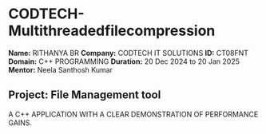 # CODTECH-Multithreadedfilecompression
**Name:** RITHANYA BR
**Company:** CODTECH IT SOLUTIONS
**ID:** CT08FNT
**Domain:** C++ PROGRAMMING
**Duration:** 20 Dec 2024 to 20 Jan 2025
**Mentor:** Neela Santhosh Kumar

## Project: File Management tool
A C++ APPLICATION WITH A CLEAR DEMONSTRATION OF PERFORMANCE GAINS.
